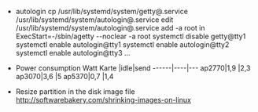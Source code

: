 * autologin
    cp /usr/lib/systemd/system/getty@.service /usr/lib/systemd/system/autologin@.service
    edit /usr/lib/systemd/system/autologin@.service
      add -a root in  ExecStart=-/sbin/agetty --noclear -a root
    systemctl disable getty@tty1
    systemctl enable autologin@tty1
    systemctl enable autologin@tty2
    systemctl enable autologin@tty3
    ...

* Power consumption Watt
  Karte |idle|send
  ------|----|---
  ap2770|1,9 |2,3
  ap3070|3,6 |5
  ap5370|0,7 |1,4
  
* Resize partition in the disk image file
  http://softwarebakery.com/shrinking-images-on-linux

